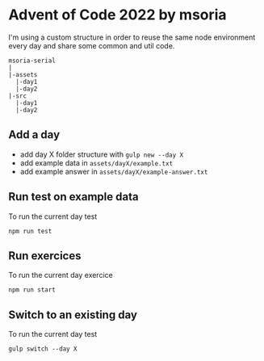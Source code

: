 # Advent of Code 2022 by msoria
I'm using a custom structure in order to reuse the same node environment every day and share some common and util code.

    msoria-serial
    |
    |-assets
      |-day1
      |-day2
    |-src
      |-day1
      |-day2

## Add a day
- add day X folder structure with `gulp new --day X`
- add example data in `assets/dayX/example.txt`
- add example answer in `assets/dayX/example-answer.txt`

## Run test on example data
To run the current day test

`npm run test`

## Run exercices
To run the current day exercice

`npm run start`

## Switch to an existing day
To run the current day test

`gulp switch --day X`
